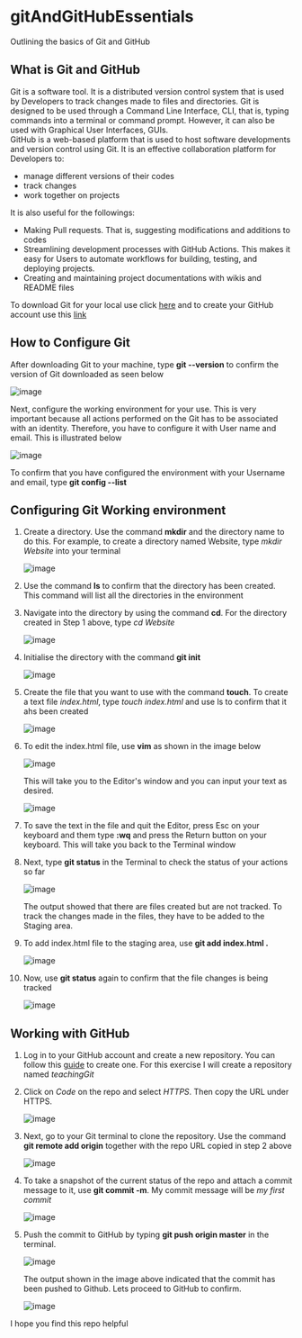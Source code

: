 # gitAndGitHubEssentials
Outlining the basics of Git and GitHub 
## What is Git and GitHub
Git is a software tool. It is a distributed version control system that is used by Developers to track changes made to files and directories. Git is designed to be used through a Command Line Interface, CLI, that is, typing commands into a terminal or command prompt. However, it can also be used with Graphical User Interfaces, GUIs.  
GitHub is a web-based platform that is used to host software developments and version control using Git. It is an effective collaboration platform for Developers to:  
- manage different versions of their codes
- track changes
- work together on projects
  
It is also useful for the followings:
- Making Pull requests. That is, suggesting modifications and additions to codes
- Streamlining development processes with GitHub Actions. This makes it easy for Users to automate workflows for building, testing, and deploying projects.
- Creating and maintaining project documentations with wikis and README files

To download Git for your local use click [here](https://git-scm.com/downloads) and to create your GitHub account use this [link](https://github.com/)  

## How to Configure Git   
After downloading Git to your machine, type **git --version** to confirm the version of Git downloaded as seen below  

![image](https://github.com/Yemmy-Oye/gitAndGitHubEssentials/assets/129787413/ca58fd25-6337-4a8f-a36b-4dc9b30b0ddd)
 
Next, configure the working environment for your use. This is very important because all actions performed on the Git has to be associated with an identity. Therefore, you have to configure it with User name and email. This is illustrated below  

![image](https://github.com/Yemmy-Oye/gitAndGitHubEssentials/assets/129787413/ef8c8b4a-24df-4b97-ae12-ffde1d10552f)  

To confirm that you have configured the environment with your Username and email, type **git config --list**  

## Configuring Git Working environment  
1. Create a directory. Use the command **mkdir** and the directory name to do this. For example, to create a directory named Website, type *mkdir Website* into your terminal

   ![image](https://github.com/Yemmy-Oye/gitAndGitHubEssentials/assets/129787413/dde07576-d6c2-4817-afa1-1d1f3e228ae2)

2. Use the command **ls** to confirm that the directory has been created. This command will list all the directories in the environment

3. Navigate into the directory by using the command **cd**. For the directory created in Step 1 above, type *cd Website*

   ![image](https://github.com/Yemmy-Oye/gitAndGitHubEssentials/assets/129787413/cebb654e-29e8-40ba-a2c5-5c5cf75f6baa)

4. Initialise the directory with the command **git init**

   ![image](https://github.com/Yemmy-Oye/gitAndGitHubEssentials/assets/129787413/b0fb15bb-6cf5-4dc3-956a-264dc5447461)

5. Create the file that you want to use with the command **touch**. To create a text file *index.html*, type *touch index.html* and use ls to confirm that it ahs been created

   ![image](https://github.com/Yemmy-Oye/gitAndGitHubEssentials/assets/129787413/ff9effc3-5f3f-4167-91c0-0d0d62ba0f35)

6. To edit the index.html file, use **vim** as shown in the image below

   ![image](https://github.com/Yemmy-Oye/gitAndGitHubEssentials/assets/129787413/1566f690-557e-4b89-a432-856a687a5de7)

   This will take you to the Editor's window and you can input your text as desired.
   
   ![image](https://github.com/Yemmy-Oye/gitAndGitHubEssentials/assets/129787413/b9eddfce-1455-480c-b840-722ca513537b)

7. To save the text in the file and quit the Editor, press Esc on your keyboard and them type **:wq** and press the Return button on your keyboard. This will take you back to the Terminal window

8. Next, type **git status** in the Terminal to check the status of your actions so far

   ![image](https://github.com/Yemmy-Oye/gitAndGitHubEssentials/assets/129787413/7913743f-67e9-40d0-b068-18b17454a2e0)

   The output showed that there are files created but are not tracked. To track the changes made in the files, they have to be added to the Staging area.

9. To add index.html file to the staging area, use **git add index.html .**

   ![image](https://github.com/Yemmy-Oye/gitAndGitHubEssentials/assets/129787413/927d3340-54d8-406f-819f-3606177e4337)
 
10. Now, use **git status** again to confirm that the file changes is being tracked

    ![image](https://github.com/Yemmy-Oye/gitAndGitHubEssentials/assets/129787413/a80d2eab-1a31-484b-a34a-bf8ba52b5b74)

## Working with GitHub  
1. Log in to your GitHub account and create a new repository. You can follow this [guide](https://github.com/Yemmy-Oye/creatingRepoInGitHub) to create one. For this exercise I will create a repository named *teachingGit*

2. Click on *Code* on the repo and select *HTTPS*. Then copy the URL under HTTPS.

   ![image](https://github.com/Yemmy-Oye/gitAndGitHubEssentials/assets/129787413/2f518bcc-9b5a-4175-961c-0dec717c1141)

3. Next, go to your Git terminal to clone the repository. Use the command **git remote add origin** together with the repo URL copied in step 2 above

   ![image](https://github.com/Yemmy-Oye/gitAndGitHubEssentials/assets/129787413/78038e8e-144a-466e-9bcf-76b504ad7c6a)
   
4. To take a snapshot of the current status of the repo and attach a commit message to it, use **git commit -m**. My commit message will be *my first commit*

   ![image](https://github.com/Yemmy-Oye/gitAndGitHubEssentials/assets/129787413/9a36e6d5-9ea0-4ffd-a7c2-8b99ecae195e)

5. Push the commit to GitHub by typing **git push origin master** in the terminal.

   ![image](https://github.com/Yemmy-Oye/gitAndGitHubEssentials/assets/129787413/4417d907-10da-48f6-9ef1-da5e683b8f13)

   The output shown in the image above indicated that the commit has been pushed to Github. Lets proceed to GitHub to confirm.

   ![image](https://github.com/Yemmy-Oye/gitAndGitHubEssentials/assets/129787413/8979446a-6c2b-4ddb-b75a-3e712f96c0e3)

I hope you find this repo helpful



    




   



   



   

   


   
   

    

   








